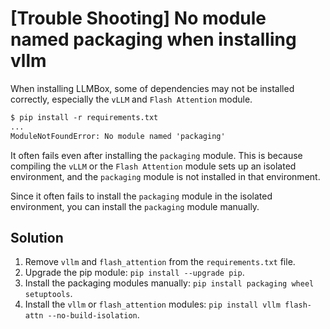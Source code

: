 # [Trouble Shooting] No module named packaging when installing vllm

When installing LLMBox, some of dependencies may not be installed correctly, especially the `vLLM` and `Flash Attention` module.

```txt
$ pip install -r requirements.txt
...
ModuleNotFoundError: No module named 'packaging'
```

It often fails even after installing the `packaging` module. This is because compiling the `vLLM` or the `Flash Attention` module sets up an isolated environment, and the `packaging` module is not installed in that environment.

Since it often fails to install the `packaging` module in the isolated environment, you can install the `packaging` module manually.

## Solution

1. Remove `vllm` and `flash_attention` from the `requirements.txt` file.
2. Upgrade the pip module: `pip install --upgrade pip`.
3. Install the packaging modules manually: `pip install packaging wheel setuptools`.
4. Install the `vllm` or `flash_attention` modules: `pip install vllm flash-attn --no-build-isolation`.
